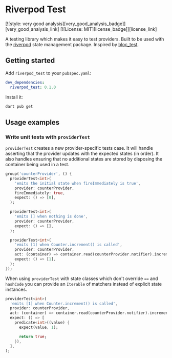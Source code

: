 # Riverpod Test

[![style: very good analysis][very_good_analysis_badge]][very_good_analysis_link]
[![License: MIT][license_badge]][license_link]

A testing library which makes it easy to test providers. Built to be used with the [riverpod](https://pub.dev/packages/riverpod) state management package. Inspired by [bloc_test](https://pub.dev/packages/bloc_test).

## Getting started

Add `riverpod_test` to your `pubspec.yaml`:

```yaml
dev_dependencies:
  riverpod_test: 0.1.0
```

Install it:

```sh
dart pub get
```

## Usage examples

### Write unit tests with `providerTest`

`providerTest` creates a new provider-specific tests case. It will handle asserting that the provider updates with the expected states (in order). It also handles ensuring that no additional states are stored by disposing the container being used in a test.

```dart
group('counterProvider', () {
  providerTest<int>(
    'emits the initial state when fireImmediately is true',
    provider: counterProvider,
    fireImmediately: true,
    expect: () => [0],
  );

  providerTest<int>(
    'emits [] when nothing is done',
    provider: counterProvider,
    expect: () => [],
  );

  providerTest<int>(
    'emits [1] when Counter.increment() is called',
    provider: counterProvider,
    act: (container) => container.read(counterProvider.notifier).increment(),
    expect: () => [1],
  );
});
```

When using `providerTest` with state classes which don't override `==` and `hashCode` you can provide an `Iterable` of matchers instead of explicit state instances.

```dart
providerTest<int>(
  'emits [1] when Counter.increment() is called',
  provider: counterProvider,
  act: (container) => container.read(counterProvider.notifier).increment(),
  expect: () => [
    predicate<int>((value) {
      expect(value, 1);

      return true;
    }),
  ],
);
```
